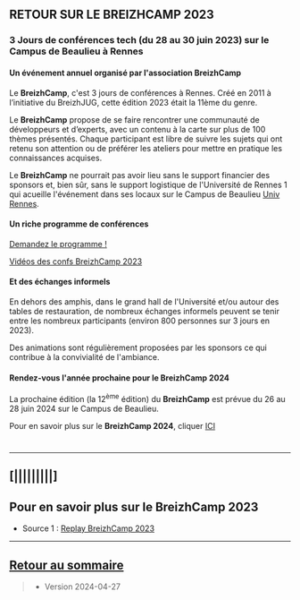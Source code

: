 ## RETOUR SUR LE BREIZHCAMP 2023



### 3 Jours de conférences tech (du 28 au 30 juin 2023) sur le Campus de Beaulieu à Rennes

#### Un événement annuel organisé par l'association BreizhCamp

Le **BreizhCamp**, c'est 3 jours de conférences à Rennes. Créé en 2011 à l’initiative du BreizhJUG, cette édition 2023 était la 11ème du genre. 

Le **BreizhCamp** propose de se faire rencontrer une communauté de développeurs et d’experts, avec un contenu à la carte sur plus de 100 thèmes présentés. Chaque participant est libre de suivre les sujets qui ont retenu son attention ou de préférer les ateliers pour mettre en pratique les connaissances acquises.

Le **BreizhCamp** ne pourrait pas avoir lieu sans le support financier des sponsors et, bien sûr, sans le support logistique de l'Université de Rennes 1 qui acueille l'événement dans ses locaux sur le Campus de Beaulieu [Univ Rennes](https://www.univ-rennes.fr/).
>

#### Un riche programme de conférences

[Demandez le programme !](https://2023.breizhcamp.org/conference/programme/)

[Vidéos des confs BreizhCamp 2023](https://www.youtube.com/playlist?list=PLv7xGPH0RMUQC6eKGeEXO4PzvKdsU7z2j)
>

#### Et des échanges informels 

En dehors des amphis, dans le grand hall de l'Université et/ou autour des tables de restauration, de nombreux échanges informels peuvent se tenir entre les nombreux participants (environ 800 personnes sur 3 jours en 2023).

Des animations sont régulièrement proposées par les sponsors ce qui contribue à la convivialité de l'ambiance.

#### Rendez-vous l'année prochaine pour le BreizhCamp 2024 

La prochaine édition (la 12<sup>ème</sup> édition) du **BreizhCamp** est prévue du 26 au 28 juin 2024 sur le Campus de Beaulieu.

Pour en savoir plus sur le **BreizhCamp 2024**, cliquer [ICI](https://www.breizhcamp.org/)

#  

 
---

## [|||||||||] 
>
## Pour en savoir plus sur le BreizhCamp 2023

- Source 1 : [Replay BreizhCamp 2023](https://2023.breizhcamp.org/)

---

## [Retour au sommaire](https://dcn-prof.github.io/breizhdataclub/)
  
>

>  *  Version 2024-04-27
